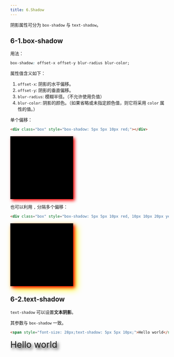 ```yaml
---
title: 6.Shadow
---
```

<style module>
  .box {
    width: 200px;
    height: 200px;
    background: #000;  
  }
</style>

阴影属性可分为 `box-shadow` 与 `text-shadow`。

## 6-1.box-shadow

用法：

```css
box-shadow: offset-x offset-y blur-radius blur-color;
```

属性值含义如下：

1. `offset-x`: 阴影的水平偏移。
2. `offset-y`: 阴影的垂直偏移。
3. `blur-radius`: 模糊半径。（不允许使用负值）
4. `blur-color`: 阴影的颜色。（如果省略或未指定颜色值，则它将采用 `color` 属性的值。）

单个偏移：

```html
<div class="box" style="box-shadow: 5px 5px 10px red;"></div>
```

<div class="box" style="box-shadow: 5px 5px 10px red;"></div>

也可以利用 `,` 分隔多个偏移：

```html
<div class="box" style="box-shadow: 5px 5px 10px red, 10px 10px 20px yellow;"></div>
```

<div class="box" style="box-shadow: 5px 5px 10px red, 10px 10px 20px yellow;"></div>

## 6-2.text-shadow

`text-shadow` 可以设置**文本阴影**。

其参数与 `box-shadow` 一致。

```html
<span style="font-size: 28px;text-shadow: 5px 5px 10px;">Hello world</span>
```

<span style="font-size: 28px;text-shadow: 5px 5px 10px;">Hello world</span>
